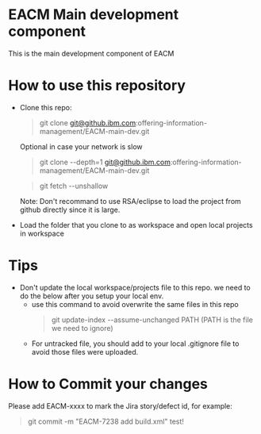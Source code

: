 # EACM Main development component

This is the main development component of EACM

# How to use this repository
- Clone this repo: 
  >git clone git@github.ibm.com:offering-information-management/EACM-main-dev.git

  Optional in case your network is slow
  >git clone --depth=1 git@github.ibm.com:offering-information-management/EACM-main-dev.git
 
  >git fetch --unshallow
 
  Note: Don't recommand to use RSA/eclipse to load the project from github directly since it is large.

- Load the folder that you clone to as workspace and open local projects in workspace

# Tips
- Don't update the local workspace/projects file to this repo. we need to do the below after you setup your local env.
  - use this command to avoid overwrite the same files in this repo
    >git update-index --assume-unchanged PATH (PATH is the file we need to ignore)
  - For untracked file, you should add to your local .gitignore file to avoid those files were uploaded.

# How to Commit your changes
Please add EACM-xxxx to mark the Jira story/defect id, for example:

>git commit -m "EACM-7238 add build.xml"
test!
